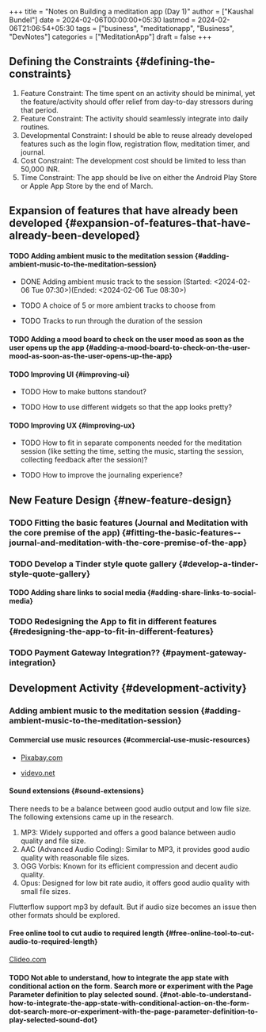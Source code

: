 +++
title = "Notes on Building a meditation app (Day 1)"
author = ["Kaushal Bundel"]
date = 2024-02-06T00:00:00+05:30
lastmod = 2024-02-06T21:06:54+05:30
tags = ["business", "meditationapp", "Business", "DevNotes"]
categories = ["MeditationApp"]
draft = false
+++

## Defining the Constraints {#defining-the-constraints}

1.  Feature Constraint: The time spent on an activity should be minimal, yet the feature/activity should offer relief from day-to-day stressors during that period.
2.  Feature Constraint: The activity should seamlessly integrate into daily routines.
3.  Developmental Constraint: I should be able to reuse already developed features such as the login flow, registration flow, meditation timer, and journal.
4.  Cost Constraint: The development cost should be limited to less than 50,000 INR.
5.  Time Constraint: The app should be live on either the Android Play Store or Apple App Store by the end of March.


## Expansion of features that have already been developed {#expansion-of-features-that-have-already-been-developed}


#### <span class="org-todo todo TODO">TODO</span> Adding ambient music to the meditation session {#adding-ambient-music-to-the-meditation-session}

<!--list-separator-->

- <span class="org-todo done DONE">DONE</span>  Adding ambient music track to the session (Started: <span class="timestamp-wrapper"><span class="timestamp">&lt;2024-02-06 Tue 07:30&gt;</span></span>)(Ended: <span class="timestamp-wrapper"><span class="timestamp">&lt;2024-02-06 Tue 08:30&gt;</span></span>)

<!--list-separator-->

- <span class="org-todo todo TODO">TODO</span>  A choice of 5 or more ambient tracks to choose from

<!--list-separator-->

- <span class="org-todo todo TODO">TODO</span>  Tracks to run through the duration of the session


#### <span class="org-todo todo TODO">TODO</span> Adding a mood board to check on the user mood as soon as the user opens up the app {#adding-a-mood-board-to-check-on-the-user-mood-as-soon-as-the-user-opens-up-the-app}


#### <span class="org-todo todo TODO">TODO</span> Improving UI {#improving-ui}

<!--list-separator-->

- <span class="org-todo todo TODO">TODO</span>  How to make buttons standout?

<!--list-separator-->

- <span class="org-todo todo TODO">TODO</span>  How to use different widgets so that the app looks pretty?


#### <span class="org-todo todo TODO">TODO</span> Improving UX {#improving-ux}

<!--list-separator-->

- <span class="org-todo todo TODO">TODO</span>  How to fit in separate components needed for the meditation session (like setting the time, setting the music, starting the session, collecting feedback after the session)?

<!--list-separator-->

- <span class="org-todo todo TODO">TODO</span>  How to improve the journaling experience?


## New Feature Design {#new-feature-design}


### <span class="org-todo todo TODO">TODO</span> Fitting the basic features (Journal and Meditation with the core premise of the app) {#fitting-the-basic-features--journal-and-meditation-with-the-core-premise-of-the-app}


### <span class="org-todo todo TODO">TODO</span> Develop a Tinder style quote gallery {#develop-a-tinder-style-quote-gallery}


#### <span class="org-todo todo TODO">TODO</span> Adding share links to social media {#adding-share-links-to-social-media}


### <span class="org-todo todo TODO">TODO</span> Redesigning the App to fit in different features {#redesigning-the-app-to-fit-in-different-features}


### <span class="org-todo todo TODO">TODO</span> Payment Gateway Integration?? {#payment-gateway-integration}


## Development Activity {#development-activity}


### Adding ambient music to the meditation session {#adding-ambient-music-to-the-meditation-session}


#### Commercial use music resources {#commercial-use-music-resources}

<!--list-separator-->

-  [Pixabay.com](https://pixabay.com/sound-effects/search/ambient/)

<!--list-separator-->

-  [videvo.net](https://www.videvo.net/royalty-free-sound-effects/ambience/)


#### Sound extensions {#sound-extensions}

There needs to be a balance between good audio output and low file size. The following extensions came up in the research.

1.  MP3: Widely supported and offers a good balance between audio quality and file size.
2.  AAC (Advanced Audio Coding): Similar to MP3, it provides good audio quality with reasonable file sizes.
3.  OGG Vorbis: Known for its efficient compression and decent audio quality.
4.  Opus: Designed for low bit rate audio, it offers good audio quality with small file sizes.

Flutterflow support mp3 by default. But if audio size becomes an issue then other formats should be explored.


#### Free online tool to cut audio to required length {#free-online-tool-to-cut-audio-to-required-length}

[Clideo.com](https://clideo.com/)


#### <span class="org-todo todo TODO">TODO</span> Not able to understand, how to integrate the app state with conditional action on the form. Search more or experiment with the Page Parameter definition to play selected sound. {#not-able-to-understand-how-to-integrate-the-app-state-with-conditional-action-on-the-form-dot-search-more-or-experiment-with-the-page-parameter-definition-to-play-selected-sound-dot}
